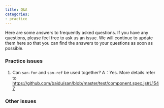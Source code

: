 ```yaml
---
title: Q&A
categories:
- practice
---
```


Here are some answers to frequently asked questions. If you have any questions, please feel free to ask us an issue. We will continue to update them here so that you can find the answers to your questions as soon as possible.

### Practice issues

1. Can `san-for` and `san-ref` be used together?
A：Yes. More details refer to https://github.com/baidu/san/blob/master/test/component.spec.js#L1547

### Other issues

























